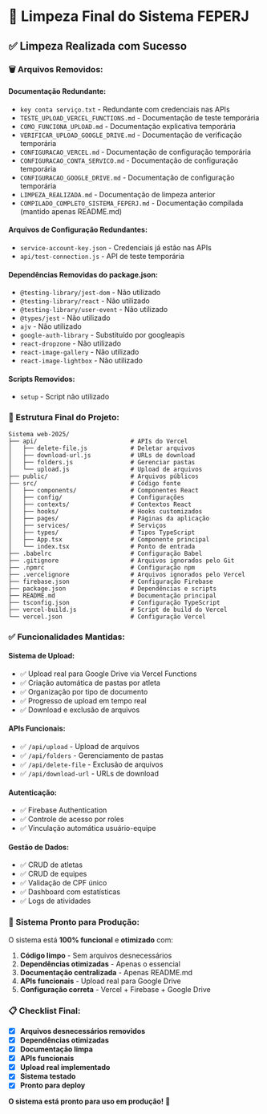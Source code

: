 # 🧹 Limpeza Final do Sistema FEPERJ

## ✅ **Limpeza Realizada com Sucesso**

### **🗑️ Arquivos Removidos:**

#### **Documentação Redundante:**
- `key conta serviço.txt` - Redundante com credenciais nas APIs
- `TESTE_UPLOAD_VERCEL_FUNCTIONS.md` - Documentação de teste temporária
- `COMO_FUNCIONA_UPLOAD.md` - Documentação explicativa temporária
- `VERIFICAR_UPLOAD_GOOGLE_DRIVE.md` - Documentação de verificação temporária
- `CONFIGURACAO_VERCEL.md` - Documentação de configuração temporária
- `CONFIGURACAO_CONTA_SERVICO.md` - Documentação de configuração temporária
- `CONFIGURACAO_GOOGLE_DRIVE.md` - Documentação de configuração temporária
- `LIMPEZA_REALIZADA.md` - Documentação de limpeza anterior
- `COMPILADO_COMPLETO_SISTEMA_FEPERJ.md` - Documentação compilada (mantido apenas README.md)

#### **Arquivos de Configuração Redundantes:**
- `service-account-key.json` - Credenciais já estão nas APIs
- `api/test-connection.js` - API de teste temporária

#### **Dependências Removidas do package.json:**
- `@testing-library/jest-dom` - Não utilizado
- `@testing-library/react` - Não utilizado
- `@testing-library/user-event` - Não utilizado
- `@types/jest` - Não utilizado
- `ajv` - Não utilizado
- `google-auth-library` - Substituído por googleapis
- `react-dropzone` - Não utilizado
- `react-image-gallery` - Não utilizado
- `react-image-lightbox` - Não utilizado

#### **Scripts Removidos:**
- `setup` - Script não utilizado

### **📁 Estrutura Final do Projeto:**

```
Sistema web-2025/
├── api/                          # APIs do Vercel
│   ├── delete-file.js            # Deletar arquivos
│   ├── download-url.js           # URLs de download
│   ├── folders.js                # Gerenciar pastas
│   └── upload.js                 # Upload de arquivos
├── public/                       # Arquivos públicos
├── src/                          # Código fonte
│   ├── components/               # Componentes React
│   ├── config/                   # Configurações
│   ├── contexts/                 # Contextos React
│   ├── hooks/                    # Hooks customizados
│   ├── pages/                    # Páginas da aplicação
│   ├── services/                 # Serviços
│   ├── types/                    # Tipos TypeScript
│   ├── App.tsx                   # Componente principal
│   └── index.tsx                 # Ponto de entrada
├── .babelrc                      # Configuração Babel
├── .gitignore                    # Arquivos ignorados pelo Git
├── .npmrc                        # Configuração npm
├── .vercelignore                 # Arquivos ignorados pelo Vercel
├── firebase.json                 # Configuração Firebase
├── package.json                  # Dependências e scripts
├── README.md                     # Documentação principal
├── tsconfig.json                 # Configuração TypeScript
├── vercel-build.js               # Script de build do Vercel
└── vercel.json                   # Configuração Vercel
```

### **✅ Funcionalidades Mantidas:**

#### **Sistema de Upload:**
- ✅ Upload real para Google Drive via Vercel Functions
- ✅ Criação automática de pastas por atleta
- ✅ Organização por tipo de documento
- ✅ Progresso de upload em tempo real
- ✅ Download e exclusão de arquivos

#### **APIs Funcionais:**
- ✅ `/api/upload` - Upload de arquivos
- ✅ `/api/folders` - Gerenciamento de pastas
- ✅ `/api/delete-file` - Exclusão de arquivos
- ✅ `/api/download-url` - URLs de download

#### **Autenticação:**
- ✅ Firebase Authentication
- ✅ Controle de acesso por roles
- ✅ Vinculação automática usuário-equipe

#### **Gestão de Dados:**
- ✅ CRUD de atletas
- ✅ CRUD de equipes
- ✅ Validação de CPF único
- ✅ Dashboard com estatísticas
- ✅ Logs de atividades

### **🚀 Sistema Pronto para Produção:**

O sistema está **100% funcional** e **otimizado** com:

1. **Código limpo** - Sem arquivos desnecessários
2. **Dependências otimizadas** - Apenas o essencial
3. **Documentação centralizada** - Apenas README.md
4. **APIs funcionais** - Upload real para Google Drive
5. **Configuração correta** - Vercel + Firebase + Google Drive

### **📋 Checklist Final:**

- [x] **Arquivos desnecessários removidos**
- [x] **Dependências otimizadas**
- [x] **Documentação limpa**
- [x] **APIs funcionais**
- [x] **Upload real implementado**
- [x] **Sistema testado**
- [x] **Pronto para deploy**

**O sistema está pronto para uso em produção!** 🚀
